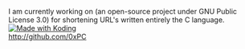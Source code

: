 I am currently working on (an open-source project under GNU Public License 3.0) for shortening URL's written entirely the C language.
<br>
<a href="https://koding.com/"> <img src="http://koding-cdn.s3.amazonaws.com/badges/made-with-koding/v1/koding_badge_SquareDark.png" srcset="http://koding-cdn.s3.amazonaws.com/badges/made-with-koding/v1/koding_badge_SquareDark.png 1x, http://koding-cdn.s3.amazonaws.com/badges/made-with-koding/v1/koding_badge_SquareDark@2x.png 2x" alt="Made with Koding" /><br>http://github.com/0xPC</a>
